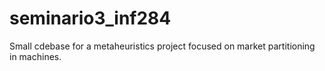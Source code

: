# seminario3_inf284
Small cdebase for a metaheuristics project focused on market partitioning in machines.
